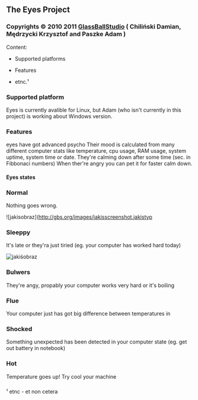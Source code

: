 ## The Eyes Project
### Copyrights © 2010 2011 [GlassBallStudio](http://gbs.org) ( Chiliński Damian, Mędrzycki Krzysztof and Paszke Adam )

Content:

- Supported platforms

- Features

- etnc.¹ 

### Supported platform

Eyes is currently avalible for Linux, but Adam (who isn't currently in this project) is working about Windows version.

### Features

eyes have got advanced psycho
Their mood is calculated from many different computer stats like temperature, cpu usage, RAM usage, system uptime, system time or date.
They're calming down after some time (sec. in Fibbonaci numbers)
When ther're angry you can pet it for faster calm down.

#### Eyes states

### Normal


Nothing goes wrong.

![jakisobraz](http://gbs.org/images/jakisscreenshot.jakistyp

### Sleeppy


It's late or they'ra just tiried (eg. your computer has worked hard today)

![jakiśobraz](http://gbs.org/images/jakiśscreenshot.jakiśtyp)

### Bulwers


They're angy, propably your computer works very hard or it's boiling



### Flue


Your computer just has got big difference between temperatures in 


### Shocked


Something unexpected has been detected in your computer state (eg. get out battery in notebook)



### Hot


Temperature goes up! Try cool your machine



###
¹ etnc - et non cetera
